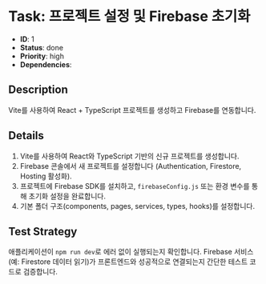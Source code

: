 # Task: 프로젝트 설정 및 Firebase 초기화

- **ID**: 1
- **Status**: done
- **Priority**: high
- **Dependencies**: 

## Description
Vite를 사용하여 React + TypeScript 프로젝트를 생성하고 Firebase를 연동합니다.

## Details
1. Vite를 사용하여 React와 TypeScript 기반의 신규 프로젝트를 생성합니다.
2. Firebase 콘솔에서 새 프로젝트를 설정합니다 (Authentication, Firestore, Hosting 활성화).
3. 프로젝트에 Firebase SDK를 설치하고, `firebaseConfig.js` 또는 환경 변수를 통해 초기화 설정을 완료합니다.
4. 기본 폴더 구조(components, pages, services, types, hooks)를 설정합니다.

## Test Strategy
애플리케이션이 `npm run dev`로 에러 없이 실행되는지 확인합니다. Firebase 서비스(예: Firestore 데이터 읽기)가 프론트엔드와 성공적으로 연결되는지 간단한 테스트 코드로 검증합니다. 